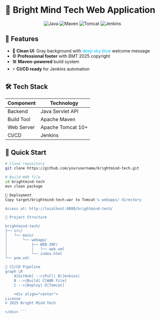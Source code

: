 # 🚀 Bright Mind Tech Web Application  

<div align="center">
  
![Java](https://img.shields.io/badge/Java-ED8B00?style=for-the-badge&logo=openjdk&logoColor=white)
![Maven](https://img.shields.io/badge/Apache%20Maven-C71A36?style=for-the-badge&logo=Apache%20Maven&logoColor=white)
![Tomcat](https://img.shields.io/badge/Apache%20Tomcat-%23F8DC75?style=for-the-badge&logo=apache-tomcat&logoColor=black)
![Jenkins](https://img.shields.io/badge/Jenkins-D24939?style=for-the-badge&logo=Jenkins&logoColor=white)

</div>

## 🌟 Features  
- 🎨 **Clean UI**: Gray background with <span style="color:#00BFFF">deep sky blue</span> welcome message  
- ©️ **Professional footer** with BMT 2025 copyright  
- 🛠️ **Maven-powered** build system  
- ⚡ **CI/CD ready** for Jenkins automation  

## 🛠️ Tech Stack  
| Component       | Technology |
|----------------|------------|
| Backend        | Java Servlet API |
| Build Tool     | Apache Maven |
| Web Server    | Apache Tomcat 10+ |
| CI/CD         | Jenkins |

## 🚀 Quick Start  
```bash
# Clone repository
git clone https://github.com/yourusername/brightmind-tech.git

# Build WAR file
cd brightmind-tech
mvn clean package

🚀 Deployment
Copy target/brightmind-tech.war to Tomcat's webapps/ directory

Access at: http://localhost:8080/brightmind-tech/

📂 Project Structure

brightmind-tech/
├── src/
│   └── main/
│       └── webapp/
│           ├── WEB-INF/
│           │   └── web.xml
│           └── index.html
└── pom.xml

🔄 CI/CD Pipeline
graph LR
    A[GitHub] -->|Pull| B(Jenkins)
    B -->|Build| C[WAR File]
    C -->|Deploy| D[Tomcat]

    <div align="center">
License
© 2025 Bright Mind Tech

</div> ```